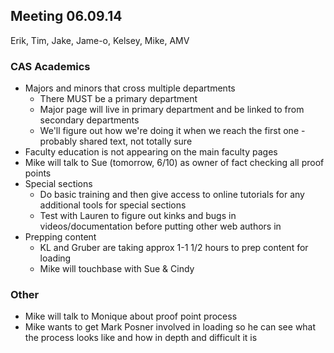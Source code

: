 ## Meeting 06.09.14
Erik, Tim, Jake, Jame-o, Kelsey, Mike, AMV

### CAS Academics
* Majors and minors that cross multiple departments
    * There MUST be a primary department
    * Major page will live in primary department and be linked to from secondary departments
    * We'll figure out how we're doing it when we reach the first one - probably shared text, not totally sure
* Faculty education is not appearing on the main faculty pages
* Mike will talk to Sue (tomorrow, 6/10) as owner of fact checking all proof points
* Special sections
    * Do basic training and then give access to online tutorials for any additional tools for special sections
    * Test with Lauren to figure out kinks and bugs in videos/documentation before putting other web authors in
* Prepping content
    * KL and Gruber are taking approx 1-1 1/2 hours to prep content for loading
    * Mike will touchbase with Sue & Cindy

### Other
* Mike will talk to Monique about proof point process
* Mike wants to get Mark Posner involved in loading so he can see what the process looks like and how in depth and difficult it is
